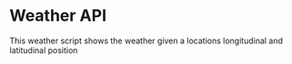 # Weather API
This weather script shows the weather given a locations longitudinal and latitudinal position
